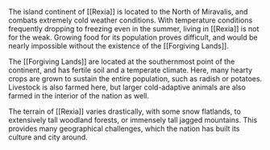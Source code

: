 The island continent of [[Rexia]] is located to the North of Miravalis, and combats extremely cold weather conditions. With temperature conditions frequently dropping to freezing even in the summer, living in [[Rexia]] is not for the weak. Growing food for its population proves difficult, and would be nearly impossible without the existence of the [[Forgiving Lands]].

The [[Forgiving Lands]] are located at the southernmost point of the continent, and has fertile soil and a temperate climate. Here, many hearty crops are grown to sustain the entire population, such as radish or potatoes. Livestock is also farmed here, but larger cold-adaptive animals are also farmed in the interior of the nation as well.

The terrain of [[Rexia]] varies drastically, with some snow flatlands, to extensively tall woodland forests, or immensely tall jagged mountains. This provides many geographical challenges, which the nation has built its culture and city around.